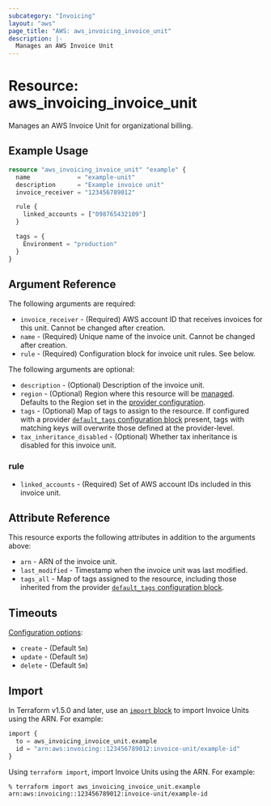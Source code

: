 ```yaml
---
subcategory: "Invoicing"
layout: "aws"
page_title: "AWS: aws_invoicing_invoice_unit"
description: |-
  Manages an AWS Invoice Unit
---
```


# Resource: aws_invoicing_invoice_unit

Manages an AWS Invoice Unit for organizational billing.

## Example Usage

```terraform
resource "aws_invoicing_invoice_unit" "example" {
  name             = "example-unit"
  description      = "Example invoice unit"
  invoice_receiver = "123456789012"

  rule {
    linked_accounts = ["098765432109"]
  }

  tags = {
    Environment = "production"
  }
}
```

## Argument Reference

The following arguments are required:

* `invoice_receiver` - (Required) AWS account ID that receives invoices for this unit. Cannot be changed after creation.
* `name` - (Required) Unique name of the invoice unit. Cannot be changed after creation.
* `rule` - (Required) Configuration block for invoice unit rules. See below.

The following arguments are optional:

* `description` - (Optional) Description of the invoice unit.
* `region` - (Optional) Region where this resource will be [managed](https://docs.aws.amazon.com/general/latest/gr/rande.html#regional-endpoints). Defaults to the Region set in the [provider configuration](https://registry.terraform.io/providers/hashicorp/aws/latest/docs#aws-configuration-reference).
* `tags` - (Optional) Map of tags to assign to the resource. If configured with a provider [`default_tags` configuration block](https://registry.terraform.io/providers/hashicorp/aws/latest/docs#default_tags-configuration-block) present, tags with matching keys will overwrite those defined at the provider-level.
* `tax_inheritance_disabled` - (Optional) Whether tax inheritance is disabled for this invoice unit.

### rule

* `linked_accounts` - (Required) Set of AWS account IDs included in this invoice unit.

## Attribute Reference

This resource exports the following attributes in addition to the arguments above:

* `arn` - ARN of the invoice unit.
* `last_modified` - Timestamp when the invoice unit was last modified.
* `tags_all` - Map of tags assigned to the resource, including those inherited from the provider [`default_tags` configuration block](https://registry.terraform.io/providers/hashicorp/aws/latest/docs#default_tags-configuration-block).

## Timeouts

[Configuration options](https://developer.hashicorp.com/terraform/language/resources/syntax#operation-timeouts):

* `create` - (Default `5m`)
* `update` - (Default `5m`)
* `delete` - (Default `5m`)

## Import

In Terraform v1.5.0 and later, use an [`import` block](https://developer.hashicorp.com/terraform/language/import) to import Invoice Units using the ARN. For example:

```terraform
import {
  to = aws_invoicing_invoice_unit.example
  id = "arn:aws:invoicing::123456789012:invoice-unit/example-id"
}
```

Using `terraform import`, import Invoice Units using the ARN. For example:

```console
% terraform import aws_invoicing_invoice_unit.example arn:aws:invoicing::123456789012:invoice-unit/example-id
```

